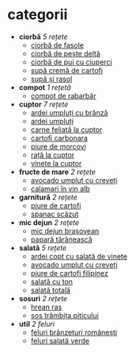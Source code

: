 # categorii

* **ciorbă** *5 rețete*
  * [ciorbă de fasole](retete/ciorbă_de_fasole.md)
  * [ciorbă de pește deltă](retete/ciorbă_de_pește_deltă.md)
  * [ciorbă de pui cu ciuperci](retete/ciorbă_de_pui_cu_ciuperci.md)
  * [supă cremă de cartofi](retete/supă_cremă_de_cartofi.md)
  * [supă și rasol](retete/supă_și_rasol.md)
* **compot** *1 rețetă*
  * [compot de rabarbăr](retete/compot_de_rabarbăr.md)
* **cuptor** *7 rețete*
  * [ardei umpluți cu brânză](retete/ardei_umpluți_cu_brânză.md)
  * [ardei umpluți](retete/ardei_umpluți.md)
  * [carne feliată la cuptor](retete/carne_feliată_la_cuptor.md)
  * [cartofi carbonara](retete/cartofi_carbonara.md)
  * [piure de morcovi](retete/piure_de_morcovi.md)
  * [rață la cuptor](retete/rață_la_cuptor.md)
  * [vinete la cuptor](retete/vinete_la_cuptor.md)
* **fructe de mare** *2 rețete*
  * [avocado umplut cu creveți](retete/avocado_umplut_cu_creveți.md)
  * [calamari în vin alb](retete/calamari_în_vin_alb.md)
* **garnitură** *2 rețete*
  * [piure de cartofi](retete/piure_de_cartofi.md)
  * [spanac scăzut](retete/spanac_scăzut.md)
* **mic dejun** *2 rețete*
  * [mic dejun brașovean](retete/mic_dejun_brașovean.md)
  * [papară tărănească](retete/papară_tărănească.md)
* **salată** *5 rețete*
  * [ardei copt cu salată de vinete](retete/ardei_copt_cu_salată_de_vinete.md)
  * [avocado umplut cu creveți](retete/avocado_umplut_cu_creveți.md)
  * [piure de cartofi filipinez](retete/piure_de_cartofi_filipinez.md)
  * [salată cu ton](retete/salată_cu_ton.md)
  * [salată totală](retete/salată_totală.md)
* **sosuri** *2 rețete*
  * [hrean ras](retete/hrean_ras.md)
  * [sos trâmbița piticului](retete/sos_trâmbița_piticului.md)
* **util** *2 feluri*
   * [feluri brânzeturi românești](retete/feluri_brânzeturi_românești.md)
   * [feluri salată verde](retete/feluri_salată_verde.md)
